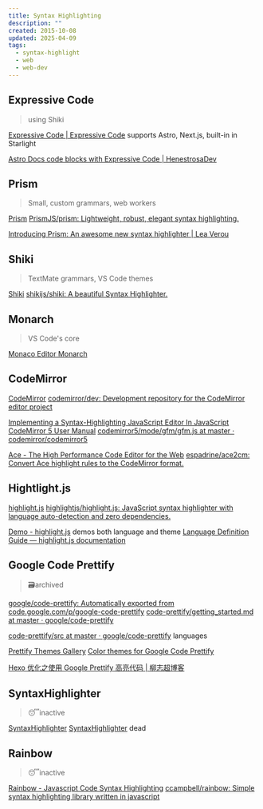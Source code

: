 ```yaml
---
title: Syntax Highlighting
description: ""
created: 2015-10-08
updated: 2025-04-09
tags:
  - syntax-highlight
  - web
  - web-dev
---
```


## Expressive Code

> using Shiki

[Expressive Code | Expressive Code](https://expressive-code.com/) supports Astro, Next.js, built-in in Starlight

[Astro Docs code blocks with Expressive Code | HenestrosaDev](https://henestrosa.dev/blog/astro-docs-code-blocks-with-expressive-code)

## Prism

> Small, custom grammars, web workers

[Prism](https://prismjs.com/)
[PrismJS/prism: Lightweight, robust, elegant syntax highlighting.](https://github.com/PrismJS/prism)

[Introducing Prism: An awesome new syntax highlighter | Lea Verou](http://lea.verou.me/2012/07/introducing-prism-an-awesome-new-syntax-highlighter/)

## Shiki

> TextMate grammars, VS Code themes

[Shiki](https://shiki.style/)
[shikijs/shiki: A beautiful Syntax Highlighter.](https://github.com/shikijs/shiki)

## Monarch

> VS Code's core

[Monaco Editor Monarch](https://microsoft.github.io/monaco-editor/monarch.html)

## CodeMirror

[CodeMirror](https://codemirror.net/)
[codemirror/dev: Development repository for the CodeMirror editor project](https://github.com/codemirror/dev/)

[Implementing a Syntax-Highlighting JavaScript Editor In JavaScript](http://codemirror.net/1/story.html)
[CodeMirror 5 User Manual](https://codemirror.net/doc/manual.html)
[codemirror5/mode/gfm/gfm.js at master · codemirror/codemirror5](https://github.com/codemirror/codemirror5/blob/master/mode/gfm/gfm.js)

[Ace - The High Performance Code Editor for the Web](https://ace.c9.io/#nav=higlighter)
[espadrine/ace2cm: Convert Ace highlight rules to the CodeMirror format.](https://github.com/espadrine/ace2cm)

## Hightlight.js

[highlight.js](https://highlightjs.org/)
[highlightjs/highlight.js: JavaScript syntax highlighter with language auto-detection and zero dependencies.](https://github.com/highlightjs/highlight.js)

[Demo - highlight.js](https://highlightjs.org/demo) demos both language and theme
[Language Definition Guide — highlight.js documentation](https://highlightjs.readthedocs.io/en/latest/language-guide.html)

## Google Code Prettify

> 🗃️archived

[google/code-prettify: Automatically exported from code.google.com/p/google-code-prettify](https://github.com/google/code-prettify)
[code-prettify/getting_started.md at master · google/code-prettify](https://github.com/google/code-prettify/blob/master/docs/getting_started.md)

[code-prettify/src at master · google/code-prettify](https://github.com/google/code-prettify/tree/master/src) languages

[Prettify Themes Gallery](https://rawgit.com/google/code-prettify/master/styles/index.html)
[Color themes for Google Code Prettify](http://jmblog.github.io/color-themes-for-google-code-prettify/)

[Hexo 优化之使用 Google Prettify 高亮代码 | 柳志超博客](https://liuzhichao.com/2016/hexo-use-prettify-to-highlight-code.html)

## SyntaxHighlighter

> 😴inactive

[SyntaxHighlighter](https://github.com/syntaxhighlighter)
[SyntaxHighlighter](http://alexgorbatchev.com/SyntaxHighlighter/) dead

## Rainbow

> 😴inactive

[Rainbow - Javascript Code Syntax Highlighting](https://craig.is/making/rainbows)
[ccampbell/rainbow: Simple syntax highlighting library written in javascript](https://github.com/ccampbell/rainbow)
